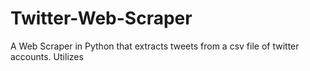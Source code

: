 # Twitter-Web-Scraper
A Web Scraper in Python that extracts tweets from a csv file of twitter accounts. Utilizes
